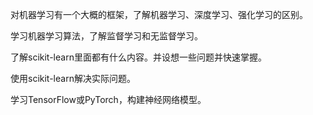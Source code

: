 对机器学习有一个大概的框架，了解机器学习、深度学习、强化学习的区别。

学习机器学习算法，了解监督学习和无监督学习。

了解scikit-learn里面都有什么内容。并设想一些问题并快速掌握。

使用scikit-learn解决实际问题。

学习TensorFlow或PyTorch，构建神经网络模型。

